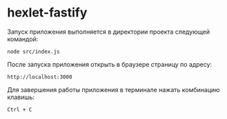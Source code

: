 # hexlet-fastify

Запуск приложения выполняется в директории проекта следующей командой:
```
node src/index.js
```

После запуска приложения открыть в браузере страницу по адресу: 
```
http://localhost:3000
```

Для завершения работы приложения в терминале нажать комбинацию клавишь:
```
Ctrl + C
```